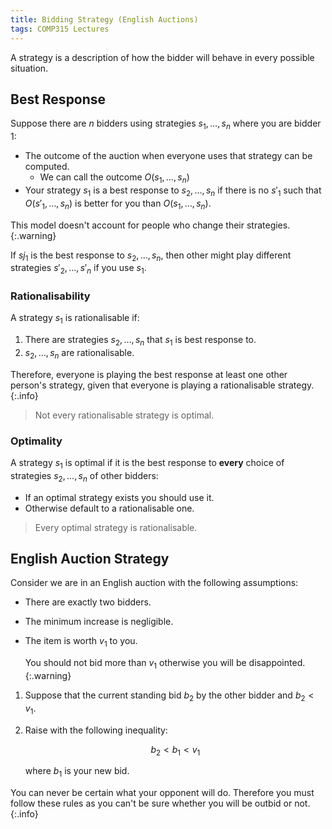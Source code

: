 ```yaml
---
title: Bidding Strategy (English Auctions)
tags: COMP315 Lectures
---
```

A strategy is a description of how the bidder will behave in every possible situation.

## Best Response
Suppose there are $n$ bidders using strategies $s_1,\ldots, s_n$ where you are bidder 1:

* The outcome of the auction when everyone uses that strategy can be computed.
	* We can call the outcome $O(s_1,\ldots, s_n)$
* Your strategy $s_1$ is a best response to $s_2, \ldots, s_n$ if there is no $s'_1$ such that $O(s'_1,\ldots, s_n)$ is better for you than $O(s_1,\ldots, s_n)$.

This model doesn't account for people who change their strategies.
{:.warning}

If $sj_1$ is the best response to $s_2,\ldots, s_n$, then other might play different strategies $s'_2, \ldots, s'_n$ if you use $s_1$.

### Rationalisability
A strategy $s_1$ is rationalisable if:

1. There are strategies $s_2, \ldots, s_n$ that $s_1$ is best response to.
1. $s_2, \ldots, s_n$ are rationalisable.

Therefore, everyone is playing the best response at least one other person's strategy, given that everyone is playing a rationalisable strategy.
{:.info}

> Not every rationalisable strategy is optimal.


### Optimality
A strategy $s_1$ is optimal if it is the best response to **every** choice of strategies $s_2, \ldots, s_n$ of other bidders:

* If an optimal strategy exists you should use it.
* Otherwise default to a rationalisable one.

> Every optimal strategy is rationalisable.

## English Auction Strategy
Consider we are in an English auction with the following assumptions:

* There are exactly two bidders.
* The minimum increase is negligible.
* The item is worth $v_1$ to you.
	
	You should not bid more than $v_1$ otherwise you will be disappointed.
	{:.warning}

1. Suppose that the current standing bid $b_2$ by the other bidder and $b_2<v_1$.
1. Raise with the following inequality:
	
	$$
	b_2<b_1<v_1
	$$
	
	where $b_1$ is your new bid.
	
You can never be certain what your opponent will do. Therefore you must follow these rules as you can't be sure whether you will be outbid or not.
{:.info}